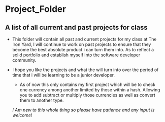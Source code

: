 # Project_Folder
## A list of all current and past projects for class

* This folder will contain all past and current projects for my class at The Iron Yard, I will continue to work on past projects to ensure that they become the best absolute product i can turn them into. As to reflect a solid portfolio and establish myself into the software developer community.
* I hope you like the projects and what the will turn into over the period of time that i will be learning to be a junior developer.

  * As of now this only contains my first project which will be to check one currency among another limited by those within a hash. Allowing you to add subtract or multiply those currencies as well as convert them to another type.
  
  *I Am new to this whole thing so please have patience and any input is welcome!*
